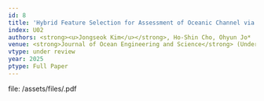 ```yaml
---
id: 8
title: 'Hybrid Feature Selection for Assessment of Oceanic Channel via Explainable AI'
index: U02
authors: <strong><u>Jongseok Kim</u></strong>, Ho-Shin Cho, Ohyun Jo*
venue: <strong>Journal of Ocean Engineering and Science</strong> (Under Review)
vtype: under review
year: 2025
ptype: Full Paper
---
```


file: /assets/files/.pdf
